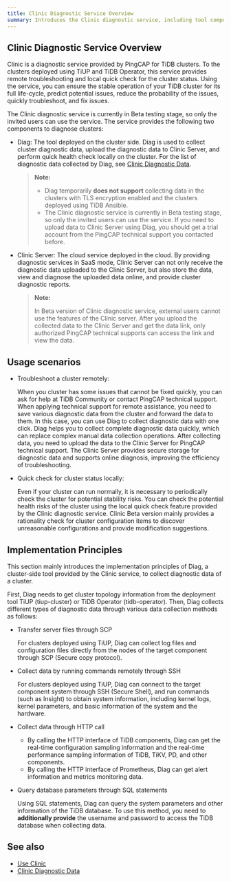 ```yaml
---
title: Clinic Diagnostic Service Overview
summary: Introduces the Clinic diagnostic service, including tool components, usage scenarios, and implementation principles.
---
```


## Clinic Diagnostic Service Overview

Clinic is a diagnostic service provided by PingCAP for TiDB clusters. To the clusters deployed using TiUP and TiDB Operator, this service provides remote troubleshooting and local quick check for the cluster status. Using the service, you can ensure the stable operation of your TiDB cluster for its full life-cycle, predict potential issues, reduce the probability of the issues, quickly troubleshoot, and fix issues.

The Clinic diagnostic service is currently in Beta testing stage, so only the invited users can use the service. The service provides the following two components to diagnose clusters:

- Diag: The tool deployed on the cluster side. Diag is used to collect cluster diagnostic data, upload the diagnostic data to Clinic Server, and perform quick health check locally on the cluster. For the list of diagnostic data collected by Diag, see [Clinic Diagnostic Data](/clinic/clinic-data-instruction-for-tiup.md).

    > **Note:**
    >
    > - Diag temporarily **does not support** collecting data in the clusters with TLS encryption enabled and the clusters deployed using TiDB Ansible.
    > - The Clinic diagnostic service is currently in Beta testing stage, so only the invited users can use the service. If you need to upload data to Clinic Server using Diag, you should get a trial account from the PingCAP technical support you contacted before.

- Clinic Server: The cloud service deployed in the cloud. By providing diagnostic services in SaaS mode, Clinic Server can not only receive the diagnostic data uploaded to the Clinic Server, but also store the data, view and diagnose the uploaded data online, and provide cluster diagnostic reports.

    > **Note:**
    >
    > In Beta version of Clinic diagnostic service, external users cannot use the features of the Clinic server. After you upload the collected data to the Clinic Server and get the data link, only authorized PingCAP technical supports can access the link and view the data.

## Usage scenarios

- Troubleshoot a cluster remotely:

    When you cluster has some issues that cannot be fixed quickly, you can ask for help at TiDB Community or contact PingCAP technical support. When applying technical support for remote assistance, you need to save various diagnostic data from the cluster and forward the data to them. In this case, you can use Diag to collect diagnostic data with one click. Diag helps you to collect complete diagnostic data quickly, which can replace complex manual data collection operations. After collecting data, you need to upload the data to the Clinic Server for PingCAP technical support. The Clinic Server provides secure storage for diagnostic data and supports online diagnosis, improving the efficiency of troubleshooting.

- Quick check for cluster status locally:

    Even if your cluster can run normally, it is necessary to periodically check the cluster for potential stability risks. You can check the potential health risks of the cluster using the local quick check feature provided by the Clinic diagnostic service. Clinic Beta version mainly provides a rationality check for cluster configuration items to discover unreasonable configurations and provide modification suggestions.

## Implementation Principles

This section mainly introduces the implementation principles of Diag, a cluster-side tool provided by the Clinic service, to collect diagnostic data of a cluster.

First, Diag needs to get cluster topology information from the deployment tool TiUP (tiup-cluster) or TiDB Operator (tidb-operator). Then, Diag collects different types of diagnostic data through various data collection methods as follows:

- Transfer server files through SCP

    For clusters deployed using TiUP, Diag can collect log files and configuration files directly from the nodes of the target component through SCP (Secure copy protocol).

- Collect data by running commands remotely through SSH

    For clusters deployed using TiUP, Diag can connect to the target component system through SSH (Secure Shell), and run commands (such as Insight) to obtain system information, including kernel logs, kernel parameters, and basic information of the system and the hardware.

- Collect data through HTTP call

    - By calling the HTTP interface of TiDB components, Diag can get the real-time configuration sampling information and the real-time performance sampling information of TiDB, TiKV, PD, and other components.
    - By calling the HTTP interface of Prometheus, Diag can get alert information and metrics monitoring data.

- Query database parameters through SQL statements

    Using SQL statements, Diag can query the system parameters and other information of the TiDB database. To use this method, you need to **additionally provide** the username and password to access the TiDB database when collecting data.

## See also

 - [Use Clinic](/clinic/clinic-data-instruction-for-tiup.md)
 - [Clinic Diagnostic Data](/clinic/clinic-data-instruction-for-tiup.md)